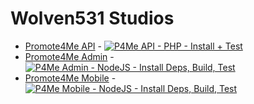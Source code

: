 # Wolven531 Studios

* [Promote4Me API](https://github.com/Wolven531-Studios/promote4me-api) - [![P4Me API - PHP - Install + Test](https://github.com/Wolven531-Studios/promote4me-api/actions/workflows/php.yml/badge.svg)](https://github.com/Wolven531-Studios/promote4me-api/actions/workflows/php.yml)
* [Promote4Me Admin](https://github.com/Wolven531-Studios/promote4me-admin) - [![P4Me Admin - NodeJS - Install Deps, Build, Test](https://github.com/Wolven531-Studios/promote4me-admin/actions/workflows/node.js.yml/badge.svg)](https://github.com/Wolven531-Studios/promote4me-admin/actions/workflows/node.js.yml)
* [Promote4Me Mobile](https://github.com/Wolven531-Studios/promote4me-mobile) - [![P4Me Mobile - NodeJS - Install Deps, Build, Test](https://github.com/Wolven531-Studios/promote4me-mobile/actions/workflows/node.js.yml/badge.svg)](https://github.com/Wolven531-Studios/promote4me-mobile/actions/workflows/node.js.yml)
